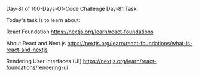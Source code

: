 Day-81 of 100-Days-Of-Code Challenge
Day-81 Task:

Today's task is to learn about:

React Foundation
https://nextjs.org/learn/react-foundations

About React and Next.js
https://nextjs.org/learn/react-foundations/what-is-react-and-nextjs

Rendering User Interfaces (UI)
https://nextjs.org/learn/react-foundations/rendering-ui
